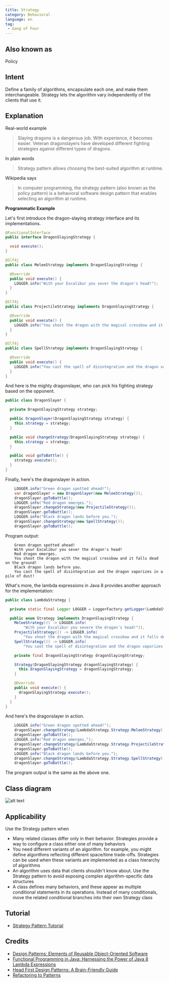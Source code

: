 ```yaml
---
title: Strategy
category: Behavioral
language: en
tag:
 - Gang of Four
---
```


## Also known as

Policy

## Intent

Define a family of algorithms, encapsulate each one, and make them interchangeable. Strategy lets
the algorithm vary independently of the clients that use it.

## Explanation

Real-world example

> Slaying dragons is a dangerous job. With experience, it becomes easier. Veteran
> dragonslayers have developed different fighting strategies against different types of dragons.

In plain words

> Strategy pattern allows choosing the best-suited algorithm at runtime.

Wikipedia says

> In computer programming, the strategy pattern (also known as the policy pattern) is a behavioral
> software design pattern that enables selecting an algorithm at runtime.

**Programmatic Example**

Let's first introduce the dragon-slaying strategy interface and its implementations.

```java
@FunctionalInterface
public interface DragonSlayingStrategy {

  void execute();
}

@Slf4j
public class MeleeStrategy implements DragonSlayingStrategy {

  @Override
  public void execute() {
    LOGGER.info("With your Excalibur you sever the dragon's head!");
  }
}

@Slf4j
public class ProjectileStrategy implements DragonSlayingStrategy {

  @Override
  public void execute() {
    LOGGER.info("You shoot the dragon with the magical crossbow and it falls dead on the ground!");
  }
}

@Slf4j
public class SpellStrategy implements DragonSlayingStrategy {

  @Override
  public void execute() {
    LOGGER.info("You cast the spell of disintegration and the dragon vaporizes in a pile of dust!");
  }
}
```

And here is the mighty dragonslayer, who can pick his fighting strategy based on the
opponent.

```java
public class DragonSlayer {

  private DragonSlayingStrategy strategy;

  public DragonSlayer(DragonSlayingStrategy strategy) {
    this.strategy = strategy;
  }

  public void changeStrategy(DragonSlayingStrategy strategy) {
    this.strategy = strategy;
  }

  public void goToBattle() {
    strategy.execute();
  }
}
```

Finally, here's the dragonslayer in action.

```java
    LOGGER.info("Green dragon spotted ahead!");
    var dragonSlayer = new DragonSlayer(new MeleeStrategy());
    dragonSlayer.goToBattle();
    LOGGER.info("Red dragon emerges.");
    dragonSlayer.changeStrategy(new ProjectileStrategy());
    dragonSlayer.goToBattle();
    LOGGER.info("Black dragon lands before you.");
    dragonSlayer.changeStrategy(new SpellStrategy());
    dragonSlayer.goToBattle();
```

Program output:

```
    Green dragon spotted ahead!
    With your Excalibur you sever the dragon's head!
    Red dragon emerges.
    You shoot the dragon with the magical crossbow and it falls dead on the ground!
    Black dragon lands before you.
    You cast the spell of disintegration and the dragon vaporizes in a pile of dust!    
```

What's more, the lambda expressions in Java 8 provides another approach for the implementation:

```java
public class LambdaStrategy {

  private static final Logger LOGGER = LoggerFactory.getLogger(LambdaStrategy.class);

  public enum Strategy implements DragonSlayingStrategy {
    MeleeStrategy(() -> LOGGER.info(
        "With your Excalibur you severe the dragon's head!")),
    ProjectileStrategy(() -> LOGGER.info(
        "You shoot the dragon with the magical crossbow and it falls dead on the ground!")),
    SpellStrategy(() -> LOGGER.info(
        "You cast the spell of disintegration and the dragon vaporizes in a pile of dust!"));

    private final DragonSlayingStrategy dragonSlayingStrategy;

    Strategy(DragonSlayingStrategy dragonSlayingStrategy) {
      this.dragonSlayingStrategy = dragonSlayingStrategy;
    }

    @Override
    public void execute() {
      dragonSlayingStrategy.execute();
    }
  }
}
```

And here's the dragonslayer in action.

```java
    LOGGER.info("Green dragon spotted ahead!");
    dragonSlayer.changeStrategy(LambdaStrategy.Strategy.MeleeStrategy);
    dragonSlayer.goToBattle();
    LOGGER.info("Red dragon emerges.");
    dragonSlayer.changeStrategy(LambdaStrategy.Strategy.ProjectileStrategy);
    dragonSlayer.goToBattle();
    LOGGER.info("Black dragon lands before you.");
    dragonSlayer.changeStrategy(LambdaStrategy.Strategy.SpellStrategy);
    dragonSlayer.goToBattle();
```

The program output is the same as the above one.

## Class diagram

![alt text](./etc/strategy_urm.png "Strategy")

## Applicability

Use the Strategy pattern when

* Many related classes differ only in their behavior. Strategies provide a way to configure a class
  either one of many behaviors
* You need different variants of an algorithm. for example, you might define algorithms reflecting
  different space/time trade-offs. Strategies can be used when these variants are implemented as a
  class hierarchy of algorithms
* An algorithm uses data that clients shouldn't know about. Use the Strategy pattern to avoid
  exposing complex algorithm-specific data structures
* A class defines many behaviors, and these appear as multiple conditional statements in its
  operations. Instead of many conditionals, move the related conditional branches into their own
  Strategy class

## Tutorial

* [Strategy Pattern Tutorial](https://www.journaldev.com/1754/strategy-design-pattern-in-java-example-tutorial)

## Credits

* [Design Patterns: Elements of Reusable Object-Oriented Software](https://www.amazon.com/gp/product/0201633612/ref=as_li_tl?ie=UTF8&camp=1789&creative=9325&creativeASIN=0201633612&linkCode=as2&tag=javadesignpat-20&linkId=675d49790ce11db99d90bde47f1aeb59)
* [Functional Programming in Java: Harnessing the Power of Java 8 Lambda Expressions](https://www.amazon.com/gp/product/1937785467/ref=as_li_tl?ie=UTF8&camp=1789&creative=9325&creativeASIN=1937785467&linkCode=as2&tag=javadesignpat-20&linkId=7e4e2fb7a141631491534255252fd08b)
* [Head First Design Patterns: A Brain-Friendly Guide](https://www.amazon.com/gp/product/0596007124/ref=as_li_tl?ie=UTF8&camp=1789&creative=9325&creativeASIN=0596007124&linkCode=as2&tag=javadesignpat-20&linkId=6b8b6eea86021af6c8e3cd3fc382cb5b)
* [Refactoring to Patterns](https://www.amazon.com/gp/product/0321213351/ref=as_li_tl?ie=UTF8&camp=1789&creative=9325&creativeASIN=0321213351&linkCode=as2&tag=javadesignpat-20&linkId=2a76fcb387234bc71b1c61150b3cc3a7)
